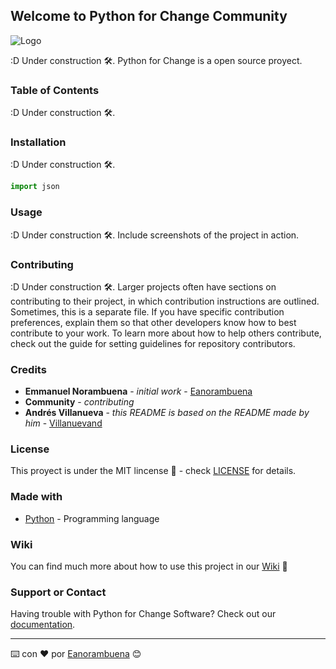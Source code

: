 ## Welcome to Python for Change Community

![Logo](https://avatars.githubusercontent.com/u/85047398?s=400&u=b1dd5768bdf6618184d2b407f95f618ac3062b44&v=4)

:D Under construction 🛠️.
Python for Change is a open source proyect.

### Table of Contents

:D Under construction 🛠️.

### Installation

:D Under construction 🛠️.

```python
import json
```

### Usage

:D Under construction 🛠️.
Include screenshots of the project in action.

### Contributing

:D Under construction 🛠️.
Larger projects often have sections on contributing to their project, in which contribution instructions are outlined. Sometimes, this is a separate file. If you have specific contribution preferences, explain them so that other developers know how to best contribute to your work. To learn more about how to help others contribute, check out the guide for setting guidelines for repository contributors.

### Credits

* **Emmanuel Norambuena** - *initial work* - [Eanorambuena](https://github.com/eanorambuena)
* **Community** - *contributing*
* **Andrés Villanueva** - *this README is based on the README made by him* - [Villanuevand](https://github.com/Villanuevand)

### License

This proyect is under the MIT lincense 📄 - check [LICENSE](LICENSE.md) for details.

### Made with

* [Python](https://www.python.org/) - Programming language

### Wiki 

You can find much more about how to use this project in our [Wiki](https://github.com/PythonForChange/pythonforchange.github.io/wiki) 📖

### Support or Contact

Having trouble with Python for Change Software? Check out our [documentation](https://pythonforchange.github.io/).


---
⌨️ con ❤️ por [Eanorambuena](https://github.com/eanorambuena) 😊
